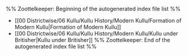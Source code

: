 %% Zoottelkeeper: Beginning of the autogenerated index file list  %%
-  [[00 Districtwise/06 Kullu/Kullu History/Modern Kullu/Formation of Modern Kullu|Formation of Modern Kullu]]
-  [[00 Districtwise/06 Kullu/Kullu History/Modern Kullu/Kullu under Britisher|Kullu under Britisher]]
%% Zoottelkeeper: End of the autogenerated index file list  %%
